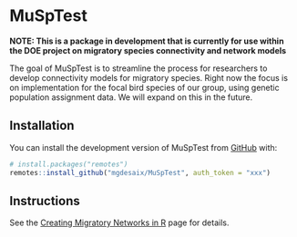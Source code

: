 
<!-- README.md is generated from README.Rmd. Please edit that file -->

# MuSpTest

<!-- badges: start -->
<!-- badges: end -->

**NOTE: This is a package in development that is currently for use
within the DOE project on migratory species connectivity and network
models**

The goal of MuSpTest is to streamline the process for researchers to
develop connectivity models for migratory species. Right now the focus
is on implementation for the focal bird species of our group, using
genetic population assignment data. We will expand on this in the
future.

## Installation

You can install the development version of MuSpTest from
[GitHub](https://github.com/) with:

``` r
# install.packages("remotes")
remotes::install_github("mgdesaix/MuSpTest", auth_token = "xxx")
```

## Instructions

See the [Creating Migratory Networks in
R](https://mgdesaix.github.io/connectivity-book/) page for details.
